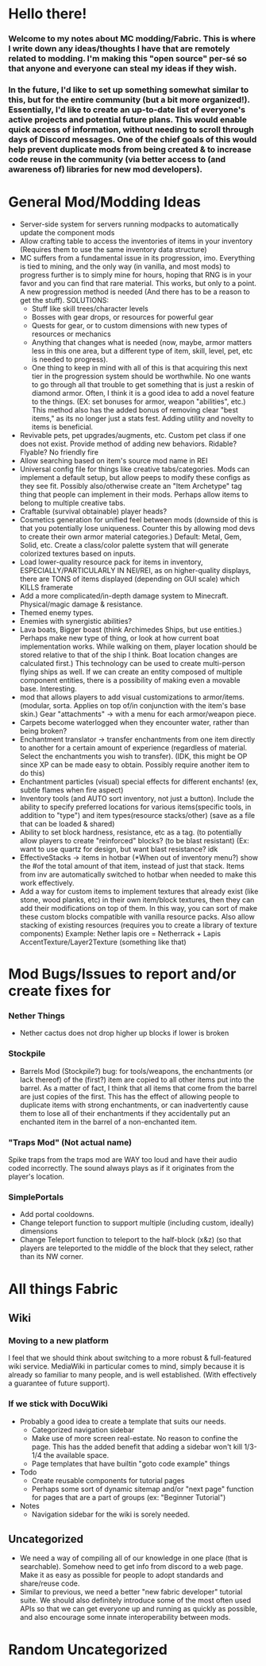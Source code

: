 # Hello there!
### Welcome to my notes about MC modding/Fabric. This is where I write down any ideas/thoughts I have that are remotely related to modding. I'm making this "open source" per-sé so that anyone and everyone can steal my ideas if they wish.

### In the future, I'd like to set up something somewhat similar to this, but for the entire community (but a bit more organized!). Essentially, I'd like to create an up-to-date list of everyone's active projects and potential future plans. This would enable quick access of information, without needing to scroll through days of Discord messages. One of the chief goals of this would help prevent duplicate mods from being created & to increase code reuse in the community (via better access to (and  awareness of) libraries for new mod developers).

# General Mod/Modding Ideas
  * Server-side system for servers running modpacks to automatically update the component mods
  * Allow crafting table to access the inventories of items in your inventory (Requires them to use the same inventory data structure)
  * MC suffers from a fundamental issue in its progression, imo. Everything is tied to mining, and the only way (in vanilla, and most mods) to progress further is to simply mine for hours, hoping that RNG is in your favor and you can find that rare material. This works, but only to a point. A new progression method is needed (And there has to be a reason to get the stuff). SOLUTIONS:
    - Stuff like skill trees/character levels
    - Bosses with gear drops, or resources for powerful gear
    - Quests for gear, or to custom dimensions with new types of resources or mechanics
    - Anything that changes what is needed (now, maybe, armor matters less in this one area, but a different type of item, skill, level, pet, etc is needed to progress).
    - One thing to keep in mind with all of this is that acquiring this next tier in the progression system should be worthwhile. No one wants to go through all that trouble to get something that is just a reskin of diamond armor. Often, I think it is a good idea to add a novel feature to the things. (EX: set bonuses for armor, weapon "abilities", etc.) This method also has the added bonus of removing clear "best items," as its no longer just a stats fest. Adding utility and novelty to items is beneficial.
  * Revivable pets, pet upgrades/augments, etc. Custom pet class if one does not exist. Provide method of adding new behaviors. Ridable? Flyable? No friendly fire
  * Allow searching based on item's source mod name in REI
  * Universal config file for things like creative tabs/categories. Mods can implement a default setup, but allow peeps to modify these configs as they see fit. Possibly also/otherwise create an "Item Archetype" tag thing that people can implement in their mods. Perhaps allow items to belong to multiple creative tabs.
  * Craftable (survival obtainable) player heads?
  * Cosmetics generation for unified feel between mods (downside of this is that you potentially lose uniqueness. Counter this by allowing mod devs to create their own armor material categories.) Default: Metal, Gem, Solid, etc. Create a class/color palette system that will generate colorized textures based on inputs.
  * Load lower-quality resource pack for items in inventory, ESPECIALLY/PARTICULARLY IN NEI/REI, as on higher-quality displays, there are TONS of items displayed (depending on GUI scale) which KILLS framerate
  * Add a more complicated/in-depth damage system to Minecraft. Physical/magic damage & resistance.
  * Themed enemy types.
  * Enemies with synergistic abilities?
  * Lava boats, Bigger boast (think Archimedes Ships, but use entities.)
Perhaps make new type of thing, or look at how current boat implementation works. While walking on them, player location should be stored relative to that of the ship I think. Boat location changes are calculated first.) This technology can be used to create multi-person flying ships as well. If we can create an entity composed of multiple component entities, there is a possibility of making even a movable base. Interesting.
  * mod that allows players to add visual customizations to armor/items. (modular, sorta. Applies on top of/in conjunction with the item's base skin.) Gear "attachments" -> with a menu for each armor/weapon piece.
  * Carpets become waterlogged when they encounter water, rather than being broken?
  * Enchantment translator -> transfer enchantments from one item directly to another for a certain amount of experience (regardless of material. Select the enchantments you wish to transfer). (IDK, this might be OP since XP can be made easy to obtain. Possibly require another item to do this)
  * Enchantment particles (visual) special effects for different enchants! (ex, subtle flames when fire aspect)
  * Inventory tools (and AUTO sort inventory, not just a button). Include the ability to specify preferred locations for various items(specific tools, in addition to "type") and item types(resource stacks/other) (save as a file that can be loaded & shared)
  * Ability to set block hardness, resistance, etc as a tag. (to potentially allow players to create "reinforced" blocks? (to be blast resistant) (Ex: want to use quartz for design, but want blast resistance? idk
  * EffectiveStacks -> items in hotbar (*When out of inventory menu?) show the #of the total amount of that item, instead of just that stack. Items from inv are automatically switched to hotbar when needed to make this work effectively.
  * Add a way for custom items to implement textures that already exist (like stone, wood planks, etc) in their own item/block textures, then they can add their modifications on top of them. In this way, you can sort of make these custom blocks compatible with vanilla resource packs. Also allow stacking of existing resources (requires you to create a library of texture components) Example: Nether lapis ore = Netherrack + Lapis AccentTexture/Layer2Texture (something like that)


# Mod Bugs/Issues to report and/or create fixes for
### Nether Things
 * Nether cactus does not drop higher up blocks if lower is broken

### Stockpile
 * Barrels Mod (Stockpile?) bug: for tools/weapons, the enchantments (or lack thereof) of the (first?) item are copied to all other items put into the barrel. As a matter of fact, I think that all items that come from the barrel are just copies of the first. This has the effect of allowing people to duplicate items with strong enchantments, or can inadvertently cause them to lose all of their enchantments if they accidentally put an enchanted item in the barrel of a non-enchanted item.

### "Traps Mod" (Not actual name)
Spike traps from the traps mod are WAY too loud and have their audio coded incorrectly. The sound always plays as if it originates from the player's location.

### SimplePortals
* Add portal cooldowns.
* Change teleport function to support multiple (including custom, ideally) dimensions
* Change Teleport function to teleport to the half-block (x&z) (so that players are teleported to the middle of the block that they select, rather than its NW corner.


# All things Fabric
## Wiki
### Moving to a new platform
I feel that we should think about switching to a more robust & full-featured wiki service. MediaWiki in particular comes to mind, simply because it is already so familiar to many people, and is well established. (With effectively a guarantee of future support).

### If we stick with DocuWiki
 * Probably a good idea to create a template that suits our needs.
    * Categorized navigation sidebar
    * Make use of more screen real-estate. No reason to confine the page. This has the added benefit that adding a sidebar won't kill 1/3-1/4 the available space.
    * Page templates that have builtin "goto code example" things
 * Todo
    * Create reusable components for tutorial pages
    * Perhaps some sort of dynamic sitemap and/or "next page" function for pages that are a part of groups (ex: "Beginner Tutorial")
 * Notes
    * Navigation sidebar for the wiki is sorely needed.

## Uncategorized
 * We need a way of compiling all of our knowledge in one place (that is searchable). Somehow need to get info from discord to a web page. Make it as easy as possible for people to adopt standards and share/reuse code.
 * Similar to previous, we need a better "new fabric developer" tutorial suite. We should also definitely introduce some of the most often used APIs so that we can get everyone up and running as quickly as possible, and also encourage some innate interoperability between mods.


# Random Uncategorized
